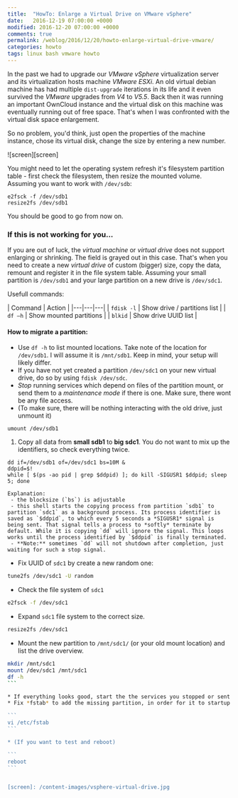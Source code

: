 ```yaml
---
title:  "HowTo: Enlarge a Virtual Drive on VMware vSphere"
date:   2016-12-19 07:00:00 +0000
modified: 2016-12-20 07:00:00 +0000 
comments: true
permalink: /weblog/2016/12/20/howto-enlarge-virtual-drive-vmware/
categories: howto
tags: linux bash vmware howto
---
```


In the past we had to upgrade our *VMware vSphere* virtualization server and its virtualization hosts machine *VMware ESXi*. An old virtual debian machine has had multiple `dist-upgrade` iterations in its life and it even survived the *VMware* upgrades from *V4* to *V5.5*. Back then it was running an important OwnCloud instance and the virtual disk on this machine was eventually running out of free space. That's when I was confronted with the virtual disk space enlargement.


<!--more-->

So no problem, you'd think, just open the properties of the machine instance, chose its virtual disk, change the size by entering a new number.

![screen][screen]

You might need to let the operating system refresh it's filesystem partition table - first check the filesystem, then resize the mounted volume. Assuming you want to work with `/dev/sdb`:

```
e2fsck -f /dev/sdb1
resize2fs /dev/sdb1
```

You should be good to go from now on.


### If this is not working for you...

If you are out of luck, the *virtual machine* or *virtual drive* does not support enlarging or shrinking. The field is grayed out in this case. That's when you need to create a new *virtual drive* of custom (bigger) size, copy the data, remount and register it in the file system table. Assuming your small partition is `/dev/sdb1` and your large partition on a new drive is `/dev/sdc1`. 


 
Usefull commands:
 
| Command | Action |
|---|---|---|
| ```fdisk -l``` | Show drive / partitions list |
| ```df –h``` | Show mounted partitions |
| ```blkid``` | Show drive UUID list |


#### How to migrate a partition:

* Use `df -h` to list mounted locations. Take note of the location for `/dev/sdb1`. I will assume it is `/mnt/sdb1`. Keep in mind, your setup will likely differ.
* If you have not yet created a partition `/dev/sdc1` on your new virtual drive, do so by using `fdisk /dev/sdc`.
* *Stop* running services which depend on files of the partition mount, or send them to a *maintenance mode* if there is one. Make sure, there wont be any file access.
* (To make sure, there will be nothing interacting with the old drive, just unmount it)

 ```
umount /dev/sdb1
```

1. Copy all data from **small sdb1** to **big sdc1**. You do not want to mix up the identifiers, so check everything twice.

 ```
dd if=/dev/sdb1 of=/dev/sdc1 bs=10M &
ddpid=$!
while [ $(ps -ao pid | grep $ddpid) ]; do kill -SIGUSR1 $ddpid; sleep 5; done
```

	Explanation:
	 - the blocksize (`bs`) is adjustable
	 - this shell starts the copying process from partition `sdb1` to partition `sdc1` as a background process. Its process identifier is saved as `$ddpid`, to which every 5 seconds a *SIGUSR1* signal is being sent. That signal tells a process to *softly* terminate by default. While it is copying `dd` will ignore the signal. This loops works until the process identified by `$ddpid` is finally terminated.
	 - **Note:** sometimes `dd` will not shutdown after completion, just waiting for such a stop signal.


 

* Fix UUID of `sdc1` by create a new random one:

 ```bash
tune2fs /dev/sdc1 -U random
```

* Check the file system of `sdc1`

 ```bash
e2fsck -f /dev/sdc1
```

* Expand `sdc1` file system to the correct size.

 ```bash
resize2fs /dev/sdc1
```

* Mount the new partition to `/mnt/sdc1/` (or your old mount location) and list the drive overview.

 ````bash
mkdir /mnt/sdc1
mount /dev/sdc1 /mnt/sdc1
df -h
```

* If everything looks good, start the the services you stopped or sent to maintenance mode earlier.
* Fix *fstab* to add the missing partition, in order for it to startup during boot routine, use the UUID previously generated. Don't forget to remove / disable the entry for the old partition `/dev/sdb1`.

 ```
vi /etc/fstab
```

* (If you want to test and reboot)

 ```
reboot
```


[screen]: /content-images/vsphere-virtual-drive.jpg
 
